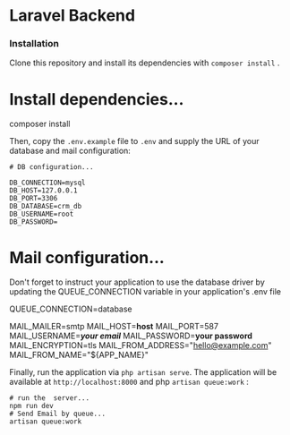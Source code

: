 # Laravel Backend

### Installation


Clone this repository and install its dependencies with `composer install` . 
# Install dependencies...
composer install

Then, copy the `.env.example` file to `.env` and supply the URL of your database and mail configuration:

```
# DB configuration...

DB_CONNECTION=mysql
DB_HOST=127.0.0.1
DB_PORT=3306
DB_DATABASE=crm_db
DB_USERNAME=root
DB_PASSWORD=
```
# Mail configuration...
Don't forget to instruct your application to use the database driver by updating the QUEUE_CONNECTION variable in your application's .env file

QUEUE_CONNECTION=database

MAIL_MAILER=smtp
MAIL_HOST=**host**
MAIL_PORT=587
MAIL_USERNAME=***your email***
MAIL_PASSWORD=**your password**
MAIL_ENCRYPTION=tls
MAIL_FROM_ADDRESS="hello@example.com"
MAIL_FROM_NAME="${APP_NAME}"

Finally, run the application via `php artisan serve`. The application will be available at `http://localhost:8000` and php `artisan queue:work`  :

```
# run the  server...
npm run dev
# Send Email by queue...
artisan queue:work
```
